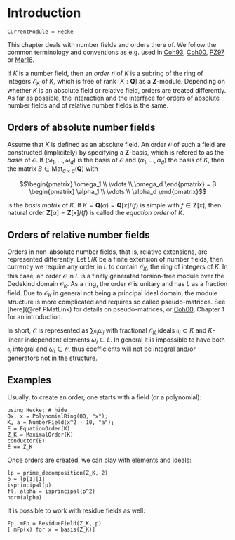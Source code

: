 # Introduction
```@meta
CurrentModule = Hecke
```

This chapter deals with number fields and orders there of.
We follow the common terminology and conventions as e.g. used in
[Coh93](@cite), [Coh00](@cite), [PZ97](@cite) or [Mar18](@cite).

If $K$ is a number field, then an *order* $\mathcal
O$ of $K$ is a subring of the ring of integers $\mathcal O_K$ of $K$, which is free
of rank $[K : \mathbf Q]$ as a $\mathbf Z$-module. Depending on whether
$K$ is an absolute field or relative field, orders are treated differently.
As far as possible, the interaction and the interface for orders of absolute number fields
and of relative number fields is the same.

## Orders of absolute number fields

Assume that $K$ is defined as an absolute field.
An order $\mathcal O$ of such a field are constructed (implicitely) by
specifying a $\mathbf Z$-basis, which is refered to as the *basis* of $\mathcal
O$. If $(\omega_1,\dotsc,\omega_d)$ is the basis of $\mathcal O$ and
$(\alpha_1,\dotsc,\alpha_d)$ the basis of $K$, then the
matrix $B \in \operatorname{Mat}_{d \times d}(\mathbf Q)$ with
```math
\begin{pmatrix} \omega_1 \\ \vdots \\ \omega_d \end{pmatrix} = B \begin{pmatrix} \alpha_1 \\ \vdots \\ \alpha_d \end{pmatrix}
```
is the *basis matrix* of $K$.
If $K = \mathbf{Q}(\alpha) = \mathbf{Q}[x]/(f)$ is simple with $f \in
\mathbf{Z}[x]$, then natural order $\mathbf Z[\alpha] = \mathbf{Z}[x]/(f)$ is
called the *equation order* of $K$.

## Orders of relative number fields

Orders in non-absolute number fields, that is, relative extensions, are represented
differently. Let $L/K$ be a finite extension of number fields, then currently
we require any order in $L$ to contain $\mathcal O_K$, the ring
of integers of $K$. In this case, an order $\mathcal O$ in $L$ is a
finitly generated torsion-free module over the Dedekind domain $\mathcal O_K$. As a ring,
the order $\mathcal O$ is unitary and has $L$ as a fraction field.
Due to $\mathcal O_K$ in general not being a principal
ideal domain, the module structure is more complicated
and requires so called pseudo-matrices. See
[here](@ref PMatLink) for details on pseudo-matrices, or [Coh00](@cite),
Chapter 1 for an introduction.

In short, $\mathcal O$ is represented as $\sum \mathfrak a_i \omega_i$
with fractional $\mathcal O_K$ ideals $\mathfrak a_i\subset K$ and
$K$-linear independent elements $\omega_i\in L$. In general
it is impossible to have both $\mathfrak a_i$ integral and
$\omega_i \in \mathcal O$, thus coefficients will not be integral and/or
generators not in the structure.

## Examples

Usually, to create an order, one starts with a field (or a polynomial):

```@repl 1
using Hecke; # hide
Qx, x = PolynomialRing(QQ, "x");
K, a = NumberField(x^2 - 10, "a");
E = EquationOrder(K)
Z_K = MaximalOrder(K)
conductor(E)
E == Z_K
```

Once orders are created, we can play with elements and ideals:

```@repl 1
lp = prime_decomposition(Z_K, 2)
p = lp[1][1]
isprincipal(p)
fl, alpha = isprincipal(p^2)
norm(alpha)
```

It is possible to work with residue fields as well:

```@repl 1
Fp, mFp = ResidueField(Z_K, p)
[ mFp(x) for x = basis(Z_K)]
```
